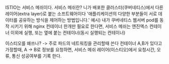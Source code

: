 ISTIO는 서비스 메쉬이다.
서비스 메쉬란?
니가 배포한 클러스터(쿠버네티스)에서 다른 레이어(extra layer)로 붙는 소프트웨어이다
'애플리케이션의 다양한 부분들이 서로 데이터를 공유하는 방식을 제어하는 방법입니다.'
예시) 내가 쿠버네티스 웹서버 pod를 동작 시키기 위해 nginx 컨테이너 한개만 필요로 한다면, 서비스 메쉬는 엔진엑스 컨테이너 이외에 실행, 또는 옆에 붙는 컨테이너(동시 실행되는 컨테이너)


이스티오를 왜쓰나?
-> 주로 파드의 네트워킹을 관리할때 쓴다
컨테이너 A,B가 있다고 가정할때, A -> B로 정보를 요청하면, 서비스 메쉬 레이어(이스티오)에서  요청시간, 오류, 통신 성공여부를 기록 한다.
 

